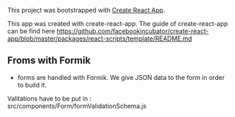 This project was bootstrapped with [Create React App](https://github.com/facebookincubator/create-react-app).

This app was created with create-react-app. The guide of create-react-app can be find here https://github.com/facebookincubator/create-react-app/blob/master/packages/react-scripts/template/README.md

## Froms with Formik

* forms are handled with Formik. We give JSON data to the form in order to build it.

Valitations have to be put in : src/components/Form/formValidationSchema.js
